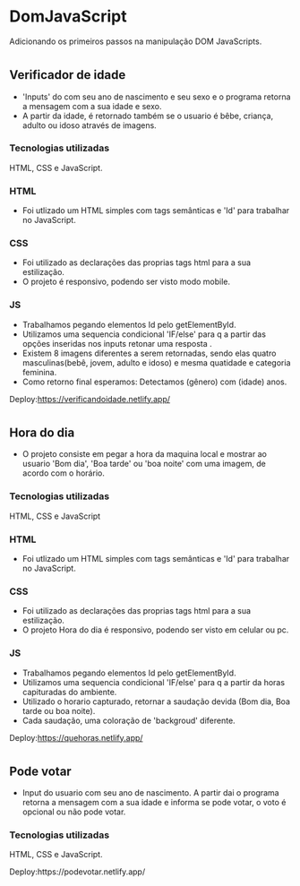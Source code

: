 # DomJavaScript

Adicionando os primeiros passos na manipulação DOM JavaScripts.
#
## Verificador de idade 
- 'Inputs' do com seu ano de nascimento e seu sexo e o programa retorna a mensagem com a sua idade e sexo.
- A partir da idade, é retornado também se o usuario é bêbe, criança, adulto ou idoso através de imagens.

### Tecnologias utilizadas
<p>HTML, CSS e JavaScript.</p>

### HTML
- Foi utlizado um HTML simples com tags semânticas e 'Id' para trabalhar no JavaScript.

### CSS
- Foi utilizado as declarações das proprias tags html para a sua estilização.
- O projeto é responsivo, podendo ser visto modo mobile.

### JS

- Trabalhamos pegando elementos Id pelo getElementById.
- Utilizamos uma sequencia condicional 'IF/else' para q a partir das opções inseridas nos inputs retonar uma resposta .
- Existem 8 imagens diferentes a serem retornadas, sendo elas quatro masculinas(bebê, jovem, adulto e idoso) e mesma quatidade e categoria feminina.
- Como retorno final esperamos:  Detectamos (gênero) com (idade) anos.

Deploy:https://verificandoidade.netlify.app/
#
## Hora do dia
- O projeto consiste em pegar a hora da maquina local e mostrar ao usuario 'Bom dia', 'Boa tarde' ou 'boa noite' com uma imagem, de acordo com o horário.</p>

### Tecnologias utilizadas
<p>HTML, CSS e JavaScript</p>

### HTML
- Foi utlizado um HTML simples com tags semânticas e 'Id' para trabalhar no JavaScript.

### CSS
- Foi utilizado as declarações das proprias tags html para a sua estilização.
- O projeto Hora do dia é responsivo, podendo ser visto em celular ou pc.

### JS

- Trabalhamos pegando elementos Id pelo getElementById.
- Utilizamos uma sequencia condicional 'IF/else' para q a partir da horas capituradas do ambiente.
- Utilizado o horario capturado, retornar a saudação devida (Bom dia, Boa tarde ou boa noite). 
- Cada saudação, uma coloração de 'backgroud' diferente.

Deploy:https://quehoras.netlify.app/
#
## Pode votar
- Input do usuario com seu ano de nascimento. A partir dai o programa retorna a mensagem com a sua idade e informa se pode votar, o voto é opcional ou não pode votar.
### Tecnologias utilizadas
<p>HTML, CSS e JavaScript.</p>
Deploy:https://podevotar.netlify.app/
